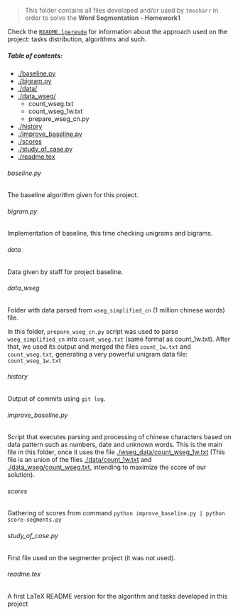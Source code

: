> This folder contains all files developed and/or used by `tmosharr` in order to solve the **Word Segmentation - Homework1**

Check the [`README.lperesde`](../answer/README.tmosharr) for information about the approach used on the project: tasks distribution, algorithms and such.

##### Table of contents:
  - [./baseline.py](#baselinepy)
  - [./bigram.py](#bigram.py)
  - [./data/](#data)
  - [./data_wseg/](#data_wseg)
    - count_wseg.txt
    - count_wseg_1w.txt
    - prepare_wseg_cn.py
  - [./history](history)
  - [./improve_baseline.py](#improve_baselinepy)
  - [./scores](#scores)
  - [./study_of_case.py](#study_of_case.py)
  - [./readme.tex](#readmetex)

###### baseline.py
The baseline algorithm given for this project.

###### bigram.py
Implementation of baseline, this time checking unigrams and bigrams.

###### data
Data given by staff for project baseline.

###### data_wseg
Folder with data parsed from `wseg_simplified_cn` (1 million chinese words) file.

In this folder, `prepare_wseg_cn.py` script was used to parse `wseg_simplified_cn` into `count_wseg.txt` (same format as count_1w.txt). After that, we used its output and merged the files `count_1w.txt` and `count_wseg.txt`, generating a very powerful unigram data file: `count_wseg_1w.txt`

###### history
Output of commits using `git log`.

###### improve_baseline.py
 Script that executes parsing and processing of chinese characters based on data pattern such as numbers, date and unknown words. This is the main file in this folder, once it uses the file [./wseg_data/count_wseg_1w.txt](wseg_data/count_wseg_1w.txt) (This file is an union of the files [./data/count_1w.txt](data/count_1w.txt) and [./data_wseg/count_wseg.txt](data/count_wseg.txt), intending to maximize the score of our solution).

###### scores
Gathering of scores from command `python improve_baseline.py | python score-segments.py`

###### study_of_case.py
First file used on the segmenter project (it was not used).

###### readme.tex
A first LaTeX README version for the algorithm and tasks developed in this project
